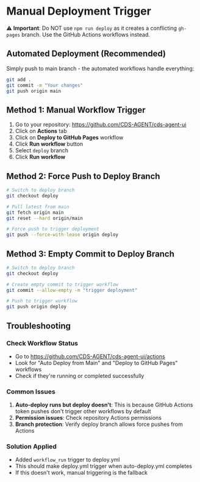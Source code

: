 # Manual Deployment Trigger

⚠️ **Important**: Do NOT use `npm run deploy` as it creates a conflicting `gh-pages` branch.
Use the GitHub Actions workflows instead.

## Automated Deployment (Recommended)

Simply push to main branch - the automated workflows handle everything:

```bash
git add .
git commit -m "Your changes"
git push origin main
```

## Method 1: Manual Workflow Trigger

1. Go to your repository: https://github.com/CDS-AGENT/cds-agent-ui
2. Click on **Actions** tab
3. Click on **Deploy to GitHub Pages** workflow
4. Click **Run workflow** button
5. Select `deploy` branch
6. Click **Run workflow**

## Method 2: Force Push to Deploy Branch

```bash
# Switch to deploy branch
git checkout deploy

# Pull latest from main
git fetch origin main
git reset --hard origin/main

# Force push to trigger deployment
git push --force-with-lease origin deploy
```

## Method 3: Empty Commit to Deploy Branch

```bash
# Switch to deploy branch
git checkout deploy

# Create empty commit to trigger workflow
git commit --allow-empty -m "trigger deployment"

# Push to trigger workflow
git push origin deploy
```

## Troubleshooting

### Check Workflow Status

- Go to https://github.com/CDS-AGENT/cds-agent-ui/actions
- Look for "Auto Deploy from Main" and "Deploy to GitHub Pages" workflows
- Check if they're running or completed successfully

### Common Issues

1. **Auto-deploy runs but deploy doesn't**: This is because GitHub Actions token pushes don't trigger other workflows by default
2. **Permission issues**: Check repository Actions permissions
3. **Branch protection**: Verify deploy branch allows force pushes from Actions

### Solution Applied

- Added `workflow_run` trigger to deploy.yml
- This should make deploy.yml trigger when auto-deploy.yml completes
- If this doesn't work, manual triggering is the fallback

